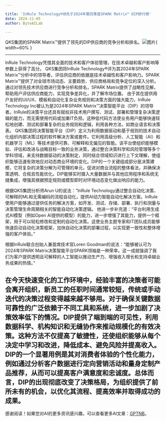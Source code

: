 ```yaml
---

title: 'InRule Technology®领先于2024年第四季度SPARK Matrix™ DIP排行榜'
date: 2024-11-05
author: ByteAILab

---
```


QKS集团的SPARK Matrix™提供了领先的DIP供应商的竞争分析和排名。![图片](https://ai-techpark.com/wp-content/uploads/2024/11/InRule-960x540.jpg){ width=60% }

---
InRule Technology凭借其全面的技术和客户体验管理，在技术卓越和客户影响等参数上获得了高分。
QKS集团将InRule Technology®评为其2024年SPARK Matrix™分析中的领导者，评估供应商的依据是技术卓越性和客户影响力。SPARK Matrix™提供了对全球市场动态、主要趋势、供应商格局和竞争定位的深入分析。通过对领先技术供应商进行竞争分析和排名，SPARK Matrix提供了战略性见解，帮助用户评估供应商能力，实现竞争差异化，并了解市场位置。
由于其在提供用户友好的UI/UX、模板和自动化复杂业务规则和决策方面的强大能力，InRule Technology Inc被认为是2024年SPARK Matrix™决策智能平台（DIP）的领导者。InRule的决策平台还具有赋权非技术用户撰写、测试、部署和管理复杂决策逻辑的能力，而无需使用代码或加重IT负担。这种低代码方法使业务用户能够快速轻松地创建、测试和部署复杂的业务规则和逻辑，利用各种方法，如商业语言和决策表。
QKS集团将决策智能平台（DIP）定义为利用数据驱动和基于规则的技术自动化组织内部决策过程的软件解决方案或套件。它利用高级分析、人工智能（AI）和机器学习（ML）等技术提供可靠、可解释和无偏见的智能。该平台使组织能够模拟、评估和改进与战略目标一致的业务决策，通过整合决策科学和风险管理等多个学科领域，来支持数据驱动的决策制定，同时结合领域知识进行上下文理解，使组织能够迅速有效地应对动态商业环境的变化。DIP的一个关键组成部分是决策建模，它将复杂的决策分解为可管理的单元，促进对商业流程的整体看法，并确保决策透明、合规且性能优化。DIP能够实时摄入大量数据并与其他应用程序和系统无缝集成，增强其根据预定规则或模型即时对环境动态变化做出响应的能力。

根据QKS集团分析师Arun U的说法：“InRule Technology通过整合自动化决策、可解释的ML和无需编码的流程自动化，提供AI动力智能自动化解决方案。InRule使用户能够通过提供任务的解决方案，如开发、测试、存储、部署、执行和测量与决策管理生命周期相关的智能自动化决策逻辑。 他进一步补充道：“平台利用生成式AI模型（例如Open AI提供的模型）的能力，进一步增强了其能力，提供一个框架，用于可以轻松修改和定制的自动化决策。这使业务主题专家和IT团队成员能够快速启动自动化决策框架，加快自动化决策的部署过程，以实现更一致性和整体增强的客户体验。”

根据InRule联合创始人兼首席技术官Loren Goodman的说法：“能够被认可为2024年SPARK Matrix决策智能平台SPARK领袖是一种荣幸。这一成就强调了我们为客户提供透明且可解释的人工智能以推动生产力、增强收入增长和支持卓越业务成果的热情。”

在今天快速变化的工作环境中，经验丰富的决策者可能会离开组织，新员工的任职时间通常较短，传统或手动迭代的决策过程变得越来越不够用。对于确保关键数据可靠性的广泛依赖于不同工具和系统，进一步加剧了决策效率低下的情况。DIP提供了端到端的可见性，利用数据科学、机构知识和无缝协作来推动规模化的有效决策。这种方法不仅提高了敏捷性，还使组织能够从每个决定中学习和改进，降低成本、避免风险并提高收入。DIP的一个显著用例是其对消费者体验的个性化能力，例如通过分析客户数据进行定向营销活动和量身定制产品推荐，从而可以提高客户满意度和忠诚度。总体而言，DIP的出现彻底改变了决策格局，为组织提供了前所未有的机会，以优化其流程、提高效率并取得成功的成果。
---
感谢阅读！如果您对AI的更多资讯感兴趣，可以查看更多AI文章：[GPTNB](https://gptnb.com)。